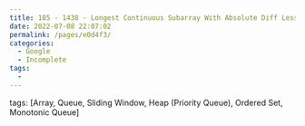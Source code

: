 ```yaml
---
title: 185 - 1438 - Longest Continuous Subarray With Absolute Diff Less Than or Equal to Limit - Medium
date: 2022-07-08 22:07:02
permalink: /pages/e0d4f3/
categories:
  - Google
  - Incomplete
tags:
  - 
---
```

tags: [Array, Queue, Sliding Window, Heap (Priority Queue), Ordered Set, Monotonic Queue]
